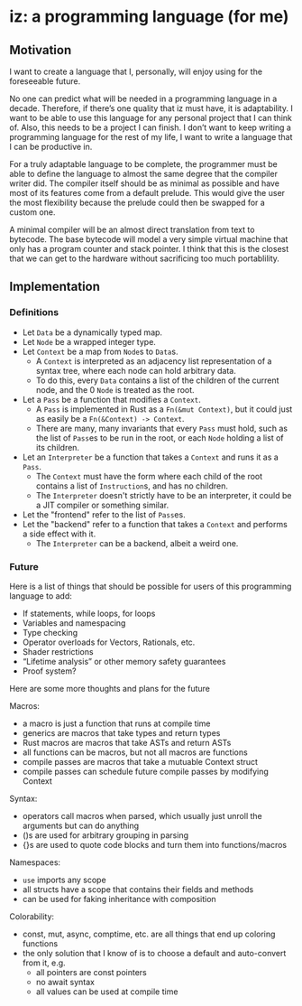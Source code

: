 # iz: a programming language (for me)

## Motivation

I want to create a language that I, personally, will enjoy using for the foreseeable future.

No one can predict what will be needed in a programming language in a decade. Therefore, if there’s one quality that iz must have, it is adaptability. I want to be able to use this language for any personal project that I can think of. Also, this needs to be a project I can finish. I don’t want to keep writing a programming language for the rest of my life, I want to write a language that I can be productive in.

For a truly adaptable language to be complete, the programmer must be able to define the language to almost the same degree that the compiler writer did. The compiler itself should be as minimal as possible and have most of its features come from a default prelude. This would give the user the most flexibility because the prelude could then be swapped for a custom one.

A minimal compiler will be an almost direct translation from text to bytecode. The base bytecode will model a very simple virtual machine that only has a program counter and stack pointer. I think that this is the closest that we can get to the hardware without sacrificing too much portablility.

## Implementation

### Definitions

- Let `Data` be a dynamically typed map.
- Let `Node` be a wrapped integer type.
- Let `Context` be a map from `Node`s to `Data`s.
	- A `Context` is interpreted as an adjacency list representation of a syntax tree, where each node can hold arbitrary data.
	- To do this, every `Data` contains a list of the children of the current node, and the 0 `Node` is treated as the root.
- Let a `Pass` be a function that modifies a `Context`.
	- A `Pass` is implemented in Rust as a `Fn(&mut Context)`, but it could just as easily be a `Fn(&Context) -> Context`.
	- There are many, many invariants that every `Pass` must hold, such as the list of `Pass`es to be run in the root, or each `Node` holding a list of its children.
- Let an `Interpreter` be a function that takes a `Context` and runs it as a `Pass`.
	- The `Context` must have the form where each child of the root contains a list of `Instruction`s, and has no children.
	- The `Interpreter` doesn't strictly have to be an interpreter, it could be a JIT compiler or something similar.
- Let the "frontend" refer to the list of `Pass`es.
- Let the "backend" refer to a function that takes a `Context` and performs a side effect with it.
	- The `Interpreter` can be a backend, albeit a weird one.

### Future

Here is a list of things that should be possible for users of this programming language to add:
- If statements, while loops, for loops
- Variables and namespacing
- Type checking
- Operator overloads for Vectors, Rationals, etc.
- Shader restrictions
- “Lifetime analysis” or other memory safety guarantees
- Proof system?

Here are some more thoughts and plans for the future

Macros:
- a macro is just a function that runs at compile time
- generics are macros that take types and return types
- Rust macros are macros that take ASTs and return ASTs
- all functions can be macros, but not all macros are functions
- compile passes are macros that take a mutuable Context struct
- compile passes can schedule future compile passes by modifying Context

Syntax:
- operators call macros when parsed, which usually just unroll the arguments but can do anything
- ()s are used for arbitrary grouping in parsing
- {}s are used to quote code blocks and turn them into functions/macros

Namespaces:
- `use` imports any scope
- all structs have a scope that contains their fields and methods
- can be used for faking inheritance with composition

Colorability:
- const, mut, async, comptime, etc. are all things that end up coloring functions
- the only solution that I know of is to choose a default and auto-convert from it, e.g.
	- all pointers are const pointers
	- no await syntax
	- all values can be used at compile time
